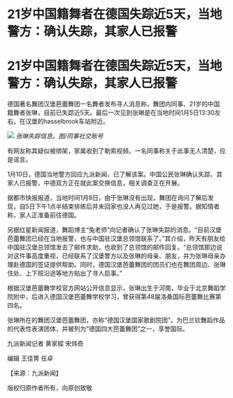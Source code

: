 # 21岁中国籍舞者在德国失踪近5天，当地警方：确认失踪，其家人已报警

# 21岁中国籍舞者在德国失踪近5天，当地警方：确认失踪，其家人已报警

德国著名舞团汉堡芭蕾舞团一名舞者发布寻人消息称，舞团内同事、21岁的中国籍舞者张琳，目前已失踪近5天。最后一次见到张琳是在当地时间1月5日13:30左右，在汉堡的hasselbrook车站附近。

![](https://inews.gtimg.com/om_bt/OqzyDb3pn3JrrU_iyOB8ljr06eCzVXUjbOohCRkzKlyIQAA/1000)
_张琳失踪信息。图/同事社交账号_

有网友称其疑似被绑架，家属收到了勒索视频。一名同事称关于此事无人清楚，应是谣言。

1月10日，德国当地警方回应九派新闻，已了解该案。中国公民张琳确认失踪，其家人已报警，中德双方正在就此案交换信息，相关调查正在开展。

据都市快报报道，当地时间1月8日，由于张琳没有出现，舞团在询问了解后发现，自5日下午1点半结束排练后并未回家也没人再见过她，于是报警。据知情者称，家人正准备前往德国。

另据红星新闻报道，舞蹈博主“兔老师”向记者确认了张琳失踪的消息。“目前汉堡芭蕾舞团已经在当地报警，也与中国驻汉堡总领馆联系了。”其介绍，昨天有朋友给中国驻汉堡总领馆发去了邮件求助，也收到了总领馆的邮件回复。“总领馆那边说对这件事高度重视，已经联系了汉堡警方以及张琳的母亲、朋友，并为张琳母亲办理赴德国的签证提供帮助。同时，德国汉堡芭蕾舞团的团员们也在舞团周边、张琳住处、上下班沿途等地方贴出了寻人启事。”

根据汉堡芭蕾舞学校官方网站公开信息显示，张琳出生于河南，毕业于北京舞蹈学院附中，后进入德国汉堡芭蕾舞学校学习，曾获得第48届洛桑国际芭蕾舞比赛第四名。

张琳所在的舞团汉堡芭蕾舞团，亦称“德国汉堡国家歌剧院团”，为巴兰钦舞蹈作品的代表性表演团体，并被列为“德国四大芭蕾舞团”之一，享誉国际。

九派新闻记者 黄家樑 宋炜奇

编辑 王佳箐 任卓

【来源：九派新闻】

版权归原作者所有，向原创致敬

